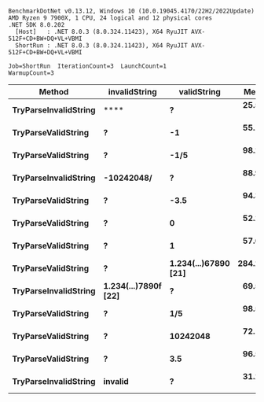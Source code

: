 ```

BenchmarkDotNet v0.13.12, Windows 10 (10.0.19045.4170/22H2/2022Update)
AMD Ryzen 9 7900X, 1 CPU, 24 logical and 12 physical cores
.NET SDK 8.0.202
  [Host]   : .NET 8.0.3 (8.0.324.11423), X64 RyuJIT AVX-512F+CD+BW+DQ+VL+VBMI
  ShortRun : .NET 8.0.3 (8.0.324.11423), X64 RyuJIT AVX-512F+CD+BW+DQ+VL+VBMI

Job=ShortRun  IterationCount=3  LaunchCount=1  
WarmupCount=3  

```
| Method                | invalidString        | validString          | Mean      | Error     | StdDev   | Gen0   | Allocated |
|---------------------- |--------------------- |--------------------- |----------:|----------:|---------:|-------:|----------:|
| **TryParseInvalidString** | ****                     | **?**                    |  **25.56 ns** |  **9.329 ns** | **0.511 ns** | **0.0081** |     **136 B** |
| **TryParseValidString**   | **?**                    | **-1**                   |  **55.19 ns** |  **7.987 ns** | **0.438 ns** | **0.0081** |     **136 B** |
| **TryParseValidString**   | **?**                    | **-1/5**                 |  **98.22 ns** | **28.841 ns** | **1.581 ns** | **0.0181** |     **304 B** |
| **TryParseInvalidString** | **-10242048/**           | **?**                    |  **88.97 ns** | **27.235 ns** | **1.493 ns** | **0.0172** |     **288 B** |
| **TryParseValidString**   | **?**                    | **-3.5**                 |  **94.33 ns** | **25.173 ns** | **1.380 ns** | **0.0143** |     **240 B** |
| **TryParseValidString**   | **?**                    | **0**                    |  **52.23 ns** | **14.984 ns** | **0.821 ns** | **0.0081** |     **136 B** |
| **TryParseValidString**   | **?**                    | **1**                    |  **57.02 ns** | **10.939 ns** | **0.600 ns** | **0.0081** |     **136 B** |
| **TryParseValidString**   | **?**                    | **1.234(...)67890 [21]** | **284.26 ns** | **88.149 ns** | **4.832 ns** | **0.0219** |     **368 B** |
| **TryParseInvalidString** | **1.234(...)7890f [22]** | **?**                    |  **69.54 ns** | **24.148 ns** | **1.324 ns** | **0.0019** |      **32 B** |
| **TryParseValidString**   | **?**                    | **1/5**                  |  **98.51 ns** |  **5.826 ns** | **0.319 ns** | **0.0176** |     **296 B** |
| **TryParseValidString**   | **?**                    | **10242048**             |  **72.15 ns** |  **5.655 ns** | **0.310 ns** | **0.0081** |     **136 B** |
| **TryParseValidString**   | **?**                    | **3.5**                  |  **96.59 ns** | **30.307 ns** | **1.661 ns** | **0.0143** |     **240 B** |
| **TryParseInvalidString** | **invalid**              | **?**                    |  **31.25 ns** |  **0.504 ns** | **0.028 ns** | **0.0081** |     **136 B** |

